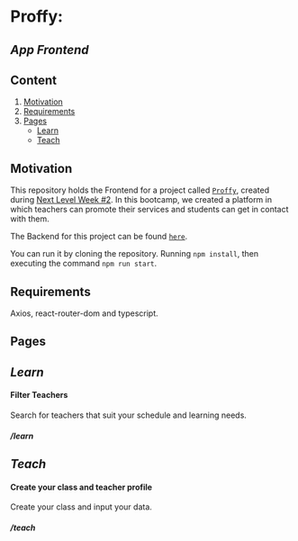 # Proffy:
## *App Frontend*

## Content

1. [Motivation](#Motivation) 
2. [Requirements](#Requirements)
3. [Pages](#Pages)
    - [Learn](#Learn)
    - [Teach](#Teach)

## Motivation

This repository holds the Frontend for a project called [`Proffy`](https://proffys.vercel.app/), created during [Next Level Week #2](https://nextlevelweek.com/inscricao/2). In this bootcamp, we created a platform in which teachers can promote their services and students can get in contact with them.

The Backend for this project can be found [`here`](https://github.com/vix993/BackendForProffy).

You can run it by cloning the repository. Running `npm install`, then executing the command `npm run start`.

## Requirements

Axios, react-router-dom and typescript.

## Pages
## *Learn*

#### Filter Teachers
Search for teachers that suit your schedule and learning needs.
##### /learn

## *Teach*

#### Create your class and teacher profile
Create your class and input your data.
##### /teach
